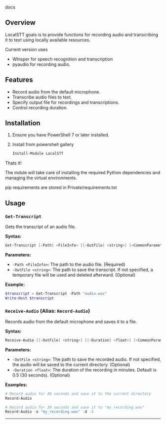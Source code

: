 docs

## Overview

LocalSTT goals is to provide functions for recording audio and transcribing it
to text using locally available resources.

Current version uses

- Whisper for speech recognition and transcription
- pyaudio for recording audio.

## Features

- Record audio from the default microphone.
- Transcribe audio files to text.
- Specify output file for recordings and transcriptions.
- Control recording duration.

## Installation

1. Ensure you have PowerShell 7 or later installed.
2. Install from powershell gallery

   ```powershell
   Install-Module LocalSTT
   ```
Thats it!

The mdule will take care of installing the required Python dependencies and
managing the virtual environments.

pip requirements are stored in Private/requirements.txt

## Usage

### `Get-Transcript`

Gets the transcript of an audio file.

**Syntax:**

```powershell
Get-Transcript [-Path] <FileInfo> [[-OutFile] <string>] [<CommonParameters>]
```

**Parameters:**

- `-Path <FileInfo>`: The path to the audio file. (Required)
- `-OutFile <string>`: The path to save the transcript. If not specified, a
  temporary file will be used and deleted afterward. (Optional)

**Example:**

```powershell
$transcript = Get-Transcript -Path "audio.wav"
Write-Host $transcript
```

### `Receive-Audio` (Alias: `Record-Audio`)

Records audio from the default microphone and saves it to a file.

**Syntax:**

```powershell
Receive-Audio [[-OutFile] <string>] [[-Duration] <float>] [<CommonParameters>]
```

**Parameters:**

- `-OutFile <string>`: The path to save the recorded audio. If not specified,
  the audio will be saved to the current directory. (Optional)
- `-Duration <float>`: The duration of the recording in minutes. Default is 0.5
  (30 seconds). (Optional)

**Examples:**

```powershell
# Record audio for 30 seconds and save it to the current directory
Record-Audio

# Record audio for 30 seconds and save it to "my_recording.wav"
Record-Audio -o "my_recording.wav" -d .5
```

---
